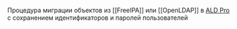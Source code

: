 Процедура миграции объектов из [[FreeIPA]] или [[OpenLDAP]] в [ALD Pro](ALD-Pro) с сохранением идентификаторов и паролей пользователей